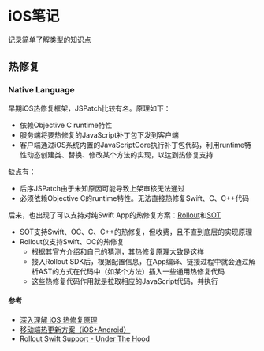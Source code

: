# iOS笔记

记录简单了解类型的知识点

## 热修复

### Native Language

早期iOS热修复框架，JSPatch比较有名。原理如下：

- 依赖Objective C runtime特性
- 服务端将要热修复的JavaScript补丁包下发到客户端
- 客户端通过iOS系统内置的JavaScriptCore执行补丁包代码，利用runtime特性动态创建类、替换、修改某个方法的实现，以达到热修复支持

缺点有：

- 后序JSPatch由于未知原因可能导致上架审核无法通过
- 必须依赖Objective C的runtime特性。无法直接热修复Swift、C、C++代码

后来，也出现了可以支持对纯Swift App的热修复方案：[Rollout](https://www.cloudbees.com/)和[SOT](https://www.sotvm.com/)

- SOT支持Swift、OC、C、C++的热修复，但收费，且不直到底层的实现原理
- Rollout仅支持Swift、OC的热修复
	- 根据其官方介绍和自己的猜测，其热修复原理大致是这样
	- 接入Rollout SDK后，根据配置信息，在App编译、链接过程中就会通过解析AST的方式在代码中（如某个方法）插入一些通用热修复代码
	- 这些热修复代码作用就是拉取相应的JavaScript代码，并执行

#### 参考
- [深入理解 iOS 热修复原理](https://www.jianshu.com/p/399f4a1212e9)
- [移动端热更新方案（iOS+Android）](https://www.jianshu.com/p/739c5c5160f1)
- [Rollout Swift Support - Under The Hood](https://www.cloudbees.com/blog/swift-method-swizzling)